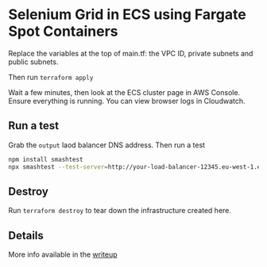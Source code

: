 # Selenium Grid in ECS using Fargate Spot Containers


Replace the variables at the top of main.tf: the VPC ID, private subnets and public subnets.

Then run `terraform apply`

Wait a few minutes, then look at the ECS cluster page in AWS Console.  Ensure everything is running.  You can view browser logs in Cloudwatch. 



## Run a test

Grab the `output` laod balancer DNS address. Then run a test

```bash
npm install smashtest
npx smashtest --test-server=http://your-load-balancer-12345.eu-west-1.elb.amazonaws.com/wd/hub --max-parallel=7

```

## Destroy

Run `terraform destroy` to tear down the infrastructure created here.  

## Details

More info available in the [writeup](https://code.mendhak.com/selenium-grid-ecs/)
